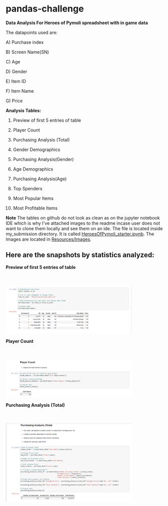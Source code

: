 # pandas-challenge


**Data Analysis For Heroes of Pymoli spreadsheet with in game data**

The datapoints used are:

A) Purchase index

B) Screen Name(SN)

C) Age

D) Gender

E) Item ID

F) Item Name

G) Price

**Analysis Tables:**

1) Preview of first 5 entries of table

2) Player Count

3) Purchasing Analysis (Total)

4) Gender Demographics

5) Purchasing Analysis(Gender)

6) Age Demographics

7) Purchasing Analysis(Age)

8) Top Spenders

9) Most Popular Items

10) Most Profitable Items



**Note** The tables on github do not look as clean as on the jupyter notebook IDE which is why I've attached images to the readme incase user does not want to clone them locally and see them on an ide. The file is located inside my_submission directory. It is called [HeroesOfPymoli_starter.ipynb](https://github.com/slobanwala1/pandas-challenge/blob/main/my_submission/HeroesOfPymoli/HeroesOfPymoli_starter.ipynb). The Images are located in [Resources/Images](https://github.com/slobanwala1/pandas-challenge/tree/main/my_submission/HeroesOfPymoli/Resources/Images).


## Here are the snapshots by statistics analyzed:

**Preview of first 5 entries of table**

<br>
<br>
<img src="my_submission/HeroesOfPymoli/Resources/Images/HOP_table1.PNG" width="400">

**Player Count**

<br>
<br>
<img src="my_submission/HeroesOfPymoli/Resources/Images/HOP_table2.PNG" width="400">

**Purchasing Analysis (Total)**

<br>
<br>
<img src="my_submission/HeroesOfPymoli/Resources/Images/HOP_table3.PNG" width="400">